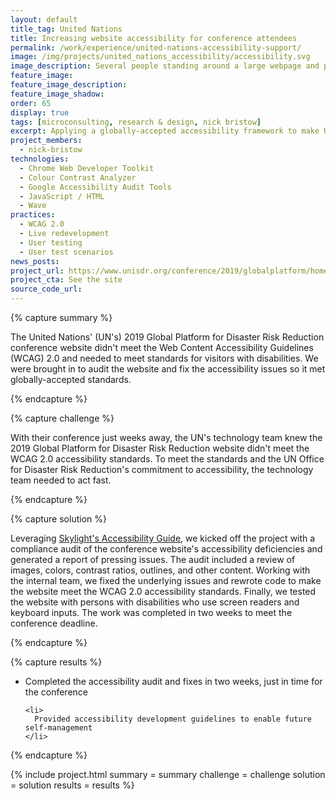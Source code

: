 ```yaml
---
layout: default
title_tag: United Nations
title: Increasing website accessibility for conference attendees
permalink: /work/experience/united-nations-accessibility-support/
image: /img/projects/united_nations_accessibility/accessibility.svg
image_description: Several people standing around a large webpage and performing accessibility tasks on it.
feature_image:
feature_image_description:
feature_image_shadow:
order: 65
display: true
tags: [microconsulting, research & design, nick bristow]
excerpt: Applying a globally-accepted accessibility framework to make United Nations' conference web content accessible to persons with disabilities.
project_members:
  - nick-bristow
technologies:
  - Chrome Web Developer Toolkit
  - Colour Contrast Analyzer
  - Google Accessibility Audit Tools
  - JavaScript / HTML
  - Wave
practices:
  - WCAG 2.0
  - Live redevelopment
  - User testing
  - User test scenarios
news_posts:
project_url: https://www.unisdr.org/conference/2019/globalplatform/home
project_cta: See the site
source_code_url:
---
```


{% capture summary %}
  <p>
    The United Nations' (UN's) 2019 Global Platform for Disaster Risk Reduction conference
    website didn't meet the Web Content Accessibility Guidelines (WCAG) 2.0 and
    needed to meet standards for visitors with disabilities. We were brought in
    to audit the website and fix the accessibility issues so it met globally-accepted
    standards.
  </p>
{% endcapture %}

{% capture challenge %}
  <p>
    With their conference just weeks away, the UN's technology team knew
    the 2019 Global Platform for Disaster Risk Reduction website didn't meet the
    WCAG 2.0 accessibility standards. To meet the standards and the UN Office for
    Disaster Risk Reduction's commitment to accessibility, the technology team needed
    to act fast.
  </p>
{% endcapture %}

{% capture solution %}
  <p>
    Leveraging <a href="/work/toolkits/accessibility-guide/">Skylight's Accessibility Guide</a>,
    we kicked off the project with a compliance audit of the conference website's accessibility deficiencies
    and generated a report of pressing issues. The audit included a review of images,
    colors, contrast ratios, outlines, and other content. Working with the internal team,
    we fixed the underlying issues and rewrote code to make the website meet the WCAG 2.0
    accessibility standards. Finally, we tested the website with persons with
    disabilities who use screen readers and keyboard inputs. The work was
    completed in two weeks to meet the conference deadline.
  </p>
{% endcapture %}

{% capture results %}
  <ul>
    <li>
      Completed the accessibility audit and fixes in two weeks, just in time for
      the conference
    </li>

    <li>
      Provided accessibility development guidelines to enable future self-management
    </li>
  </ul>
{% endcapture %}

{% include project.html
  summary = summary
  challenge = challenge
  solution = solution
  results = results
%}
